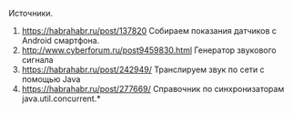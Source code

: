 Источники.
1.  https://habrahabr.ru/post/137820                Собираем показания датчиков с Android смартфона.
2.  http://www.cyberforum.ru/post9459830.html       Генератор звукового сигнала
3.  https://habrahabr.ru/post/242949/               Транслируем звук по сети с помощью Java
4.  https://habrahabr.ru/post/277669/               Справочник по синхронизаторам java.util.concurrent.*
